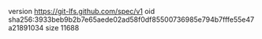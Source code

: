 version https://git-lfs.github.com/spec/v1
oid sha256:3933beb9b2b7e65aede02ad58f0df85500736985e794b7fffe55e47a21891034
size 11688
